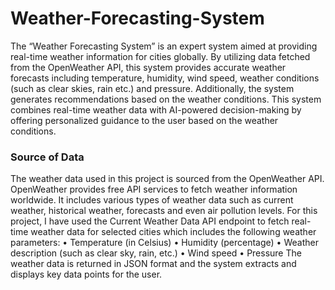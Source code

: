 # Weather-Forecasting-System

The “Weather Forecasting System” is an expert system aimed at providing real-time weather information for cities globally. By utilizing data fetched from the OpenWeather API, this system provides accurate weather forecasts including temperature, humidity, wind speed, weather conditions (such as clear skies, rain etc.) and pressure. Additionally, the system generates recommendations based on the weather conditions. This system combines real-time weather data with AI-powered decision-making by offering personalized guidance to the user based on the weather conditions.

### Source of Data

The weather data used in this project is sourced from the OpenWeather API. OpenWeather provides free API services to fetch weather information worldwide. It includes various types of weather data such as current weather, historical weather, forecasts and even air pollution levels. For this project, I have used the Current Weather Data API endpoint to fetch real-time weather data for selected cities which includes the following weather parameters:
•	Temperature (in Celsius)
•	Humidity (percentage)
•	Weather description (such as clear sky, rain, etc.)
•	Wind speed
•	Pressure
The weather data is returned in JSON format and the system extracts and displays key data points for the user.
